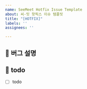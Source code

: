 ```yaml
---
name: SeeMeet Hotfix Issue Template
about: 씨-밋 핫픽스 이슈 템플릿
title: "[HOTFIX]"
labels: ''
assignees: ''

---
```


## 🐞 버그 설명
<!-- source code 내에서 어떻게해서 버그가 발생했는지 설명해주세요 -->
<!-- 스크린 샷, 작동 환경 (OS, device 등)과 관련이 있다면 추가해주세요 -->


## 📝 todo
- [ ] todo
